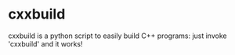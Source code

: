 # cxxbuild
cxxbuild is a python script to easily build C++ programs: just invoke 'cxxbuild' and it works!
